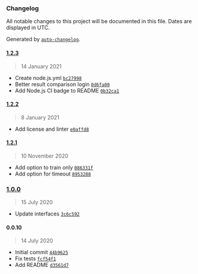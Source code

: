 ### Changelog

All notable changes to this project will be documented in this file. Dates are displayed in UTC.

Generated by [`auto-changelog`](https://github.com/CookPete/auto-changelog).

#### [1.2.3](https://github.com/MarcoABCardoso/kfold-experiment/compare/1.2.2...1.2.3)

> 14 January 2021

- Create node.js.yml [`bc27998`](https://github.com/MarcoABCardoso/kfold-experiment/commit/bc27998c6cd659f9a7b1217297b3286c95e2821a)
- Better result comparison login [`0d6fa00`](https://github.com/MarcoABCardoso/kfold-experiment/commit/0d6fa00370f755df1876634ae3de193cb46a8cbe)
- Add Node.js CI badge to README [`0b32ca1`](https://github.com/MarcoABCardoso/kfold-experiment/commit/0b32ca190792c1e5da1e2a40c412ce281f239e00)

#### [1.2.2](https://github.com/MarcoABCardoso/kfold-experiment/compare/1.2.1...1.2.2)

> 8 January 2021

- Add license and linter [`e0affd8`](https://github.com/MarcoABCardoso/kfold-experiment/commit/e0affd80dc7c840096accc16e8805fac951f700e)

#### [1.2.1](https://github.com/MarcoABCardoso/kfold-experiment/compare/1.0.0...1.2.1)

> 10 November 2020

- Add option to train only [`086331f`](https://github.com/MarcoABCardoso/kfold-experiment/commit/086331f792591ebf824c90b8f8996d8f063898ab)
- Add option for timeout [`8953288`](https://github.com/MarcoABCardoso/kfold-experiment/commit/89532887245d1eb6ad60fc58276ccce789ee7969)

### [1.0.0](https://github.com/MarcoABCardoso/kfold-experiment/compare/0.0.10...1.0.0)

> 15 July 2020

- Update interfaces [`3c6c592`](https://github.com/MarcoABCardoso/kfold-experiment/commit/3c6c59282cb391c7acbec138ff646fd01004c15d)

#### 0.0.10

> 14 July 2020

- Initial commit [`44b9625`](https://github.com/MarcoABCardoso/kfold-experiment/commit/44b9625f72b8e46cacd2b584287711e12cb3a733)
- Fix tests [`fcf54f1`](https://github.com/MarcoABCardoso/kfold-experiment/commit/fcf54f130d7a0314f09c04ef2c97e84dfb3a911c)
- Add README [`d3561d7`](https://github.com/MarcoABCardoso/kfold-experiment/commit/d3561d7a72f2e41607ba22906632ed7a20178c49)
